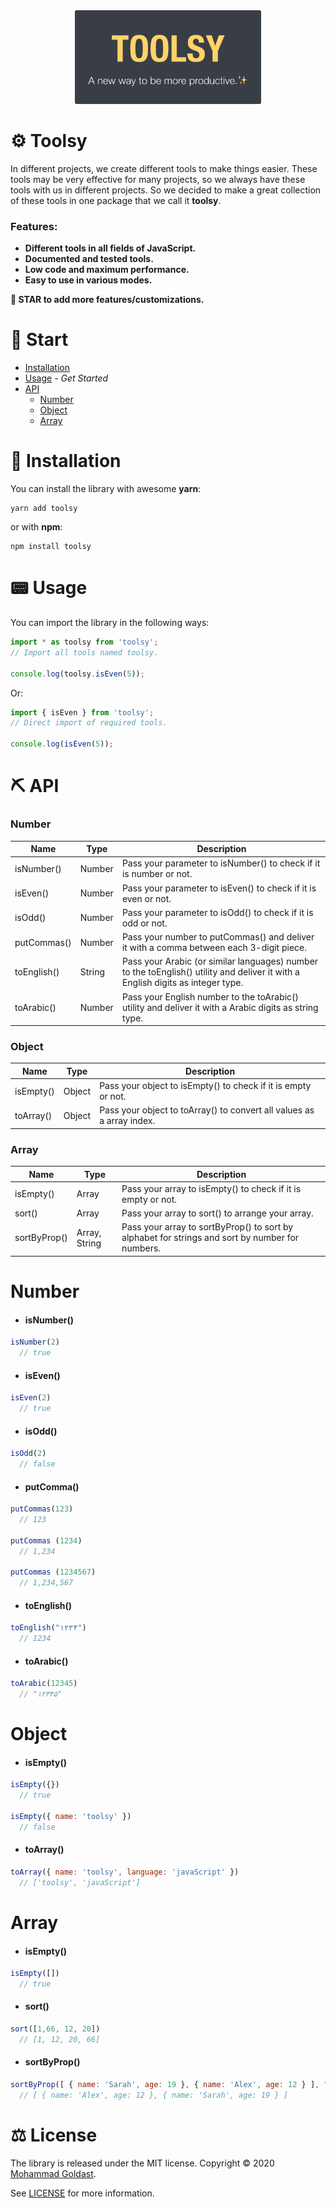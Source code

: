 <div align="center">
  <a href="https://github.com/mohammad-goldast/toolsy">
    <img alt="styled-components" src="https://raw.githubusercontent.com/mohammad-goldast/toolsy/main/logo.png" height="150px" />
  </a>
</div>

# ⚙️ Toolsy
In different projects, we create different tools to make things easier. These tools may be very effective for many projects, so we always have these tools with us in different projects.
So we decided to make a great collection of these tools in one package that we call it **toolsy**.

### Features:
- **Different tools in all fields of JavaScript.**
- **Documented and tested tools.**
- **Low code and maximum performance.**
- **Easy to use in various modes.**

**🌟 STAR to add more features/customizations.**

# 🏁 Start
* [Installation](#-installation)
* [Usage](#-usage) _- Get Started_
* [API](#api)
  - [Number](#number-1)
  - [Object](#object-1)
  - [Array](#array-1)

# 🌵 Installation

You can install the library with awesome **yarn**:

```
yarn add toolsy
```

or with **npm**:

```
npm install toolsy
```

# 📟 Usage

You can import the library in the following ways:

```javascript
import * as toolsy from 'toolsy';
// Import all tools named toolsy.

console.log(toolsy.isEven(5));
```
Or:

```javascript
import { isEven } from 'toolsy';
// Direct import of required tools.

console.log(isEven(5));
```

# ⛏️ API

### Number

|  Name | Type | Description |
| ------------ | ------------ | ------------ |
| isNumber()  | Number  |  Pass your parameter to isNumber() to check if it is number or not. |
| isEven()  | Number  |  Pass your parameter to isEven() to check if it is even or not. |
| isOdd()  | Number  |  Pass your parameter to isOdd() to check if it is odd or not. |
| putCommas()  | Number  |  Pass your number to putCommas() and deliver it with a comma between each 3-digit piece. |
| toEnglish()  | String  | Pass your Arabic (or similar languages) number to the toEnglish() utility and deliver it with a English digits as integer type. |
| toArabic()  | Number  | Pass your English number to the toArabic() utility and deliver it with a Arabic digits as string type. |


### Object

|  Name | Type | Description |
| ------------ | ------------ | ------------ |
| isEmpty()  | Object  |  Pass your object to isEmpty() to check if it is empty or not. |
| toArray()   | Object  |  Pass your object to toArray() to convert all values as a array index. |

### Array

|  Name | Type | Description |
| ------------ | ------------ | ------------ |
| isEmpty()  | Array  |  Pass your array to isEmpty() to check if it is empty or not. |
| sort()   | Array  |  Pass your array to sort() to arrange your array. |
| sortByProp()   | Array, String  |  Pass your array to sortByProp() to sort by alphabet for strings and sort by number for numbers. |



# Number

- #### isNumber()
```javascript
isNumber(2)
  // true
```
- #### isEven()
```javascript
isEven(2)
  // true
```
- #### isOdd()
```javascript
isOdd(2)
  // false
```
- #### putComma()
```javascript
putCommas(123)
  // 123
   
putCommas (1234)
  // 1,234
   
putCommas (1234567)
  // 1,234,567
```
   
- #### toEnglish()
```javascript
toEnglish("۱۲۳۴")
  // 1234
```
- #### toArabic()
```javascript
toArabic(12345)
  // "۱۲۳۴۵"
```

# Object 
- #### isEmpty()
```javascript
isEmpty({})
  // true
   
isEmpty({ name: 'toolsy' })
  // false
```
- #### toArray()
```javascript
toArray({ name: 'toolsy', language: 'javaScript' })
  // ['toolsy', 'javaScript']
```

# Array

- #### isEmpty()
```javascript
isEmpty([])
  // true
```
- #### sort()
```javascript
sort([1,66, 12, 20])
  // [1, 12, 20, 66]
```
- #### sortByProp()
```javascript
sortByProp([ { name: 'Sarah', age: 19 }, { name: 'Alex', age: 12 } ], "age")
  // [ { name: 'Alex', age: 12 }, { name: 'Sarah', age: 19 } ]
```

# ⚖️ License

The library is released under the MIT license. Copyright © 2020 [Mohammad Goldast](https://github.com/mohammad-goldast).

See [LICENSE](https://github.com/mohammad-goldast/toolsy/blob/main/LICENSE) for more information.
